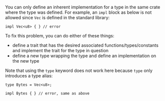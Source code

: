 You can only define an inherent implementation for a type in the same crate
where the type was defined. For example, an `impl` block as below is not allowed
since `Vec` is defined in the standard library:

```compile_fail,E0116
impl Vec<u8> { } // error
```

To fix this problem, you can do either of these things:

 - define a trait that has the desired associated functions/types/constants and
   implement the trait for the type in question
 - define a new type wrapping the type and define an implementation on the new
   type

Note that using the `type` keyword does not work here because `type` only
introduces a type alias:

```compile_fail,E0116
type Bytes = Vec<u8>;

impl Bytes { } // error, same as above
```
